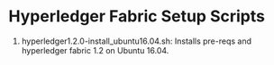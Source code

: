 # Hyperledger Fabric Setup Scripts

1. hyperledger1.2.0-install_ubuntu16.04.sh: Installs pre-reqs and hyperledger fabric 1.2 on Ubuntu 16.04.
